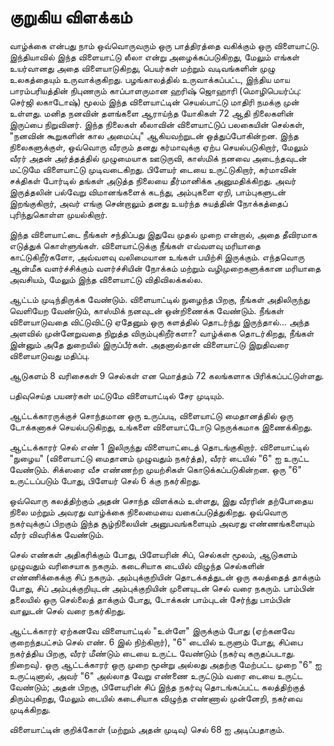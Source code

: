 # குறுகிய விளக்கம்

வாழ்க்கை என்பது நாம் ஒவ்வொருவரும் ஒரு பாத்திரத்தை வகிக்கும் ஒரு விளையாட்டு. இந்தியாவில் இந்த விளையாட்டு லீலா என்று அழைக்கப்படுகிறது, மேலும் எங்கள் உயர்வானது அதை விளையாடுகிறது, பெயர்கள் மற்றும் வடிவங்களின் முழு உலகத்தையும் உருவாக்குகிறது. பழங்காலத்தில் உருவாக்கப்பட்ட, இந்திய மாய பாரம்பரியத்தின் நிபுணரும் காப்பாளருமான ஹரிஷ் ஜொஹாரி (மொழிபெயர்ப்பு: செர்ஜி லகாடோஷ்) மூலம் இந்த விளையாட்டின் செயல்பாட்டு மாதிரி நமக்கு முன் உள்ளது. மனித நனவின் தளங்களை ஆராய்ந்த யோகிகள் 72 ஆதி நிலைகளின் இருப்பை நிறுவினர். இந்த நிலைகள் லீலாவின் விளையாட்டுப் பலகையின் செல்கள், "நனவின் கூறுகளின் கால அமைப்பு" ஆகியவற்றுடன் ஒத்துப்போகின்றன. இந்த நிலைகளுக்குள், ஒவ்வொரு வீரரும் தனது கர்மாவுக்கு ஏற்ப செயல்படுகிறார், மேலும் வீரர் அதன் அர்த்தத்தில் முழுமையாக ஊடுருவி, காஸ்மிக் நனவை அடைந்தவுடன் மட்டுமே விளையாட்டு முடிவடைகிறது. பிளேயர் டையை உருட்டுகிறார், கர்மாவின் சக்திகள் போர்டில் தங்கள் அடுத்த நிலையை தீர்மானிக்க அனுமதிக்கிறது. அவர் இருத்தலின் பல்வேறு விமானங்களைக் கடந்து, அம்புகளை ஏறி, பாம்புகளுடன் இறங்குகிறார், அவர் எங்கு சென்றாலும் தனது உயர்ந்த சுயத்தின் நோக்கத்தைப் புரிந்துகொள்ள முயல்கிறார்.

இந்த விளையாட்டை நீங்கள் சந்திப்பது இதுவே முதல் முறை என்றால், அதை தீவிரமாக எடுத்துக் கொள்ளுங்கள். விளையாட்டுக்கு நீங்கள் எவ்வளவு மரியாதை காட்டுகிறீர்களோ, அவ்வளவு வலிமையான உங்கள் பயிற்சி இருக்கும். எந்தவொரு ஆன்மீக வளர்ச்சிக்கும் வளர்ச்சியின் நோக்கம் மற்றும் வழிமுறைகளுக்கான மரியாதை அவசியம், மேலும் இந்த விளையாட்டு விதிவிலக்கல்ல.

ஆட்டம் முடிந்திருக்க வேண்டும். விளையாட்டில் நுழைந்த பிறகு, நீங்கள் அதிலிருந்து வெளியேற வேண்டும், காஸ்மிக் நனவுடன் ஒன்றிணைக்க வேண்டும். நீங்கள் விளையாடுவதை விட்டுவிட்டு ஏதேனும் ஒரு களத்தில் தொடர்ந்து இருந்தால்... அந்த அளவில் முன்னேறுவதை நிறுத்த விரும்புகிறீர்களா? வாழ்க்கை தொடர்கிறது, நீங்கள் இன்னும் அதே துறையில் இருப்பீர்கள். அதனால்தான் விளையாட்டு இறுதிவரை விளையாடுவது மதிப்பு.

ஆடுகளம் 8 வரிசைகள் 9 செல்கள் என மொத்தம் 72 கலங்களாக பிரிக்கப்பட்டுள்ளது.

பதிவுசெய்த பயனர்கள் மட்டுமே விளையாட்டில் சேர முடியும்.

ஆட்டக்காரருக்குச் சொந்தமான ஒரு உருப்படி, விளையாட்டு மைதானத்தில் ஒரு டோக்கனாகச் செயல்படுகிறது, உங்களை விளையாட்டோடு நெருக்கமாக இணைக்கிறது.

ஆட்டக்காரர் செல் எண் 1 இலிருந்து விளையாட்டைத் தொடங்குகிறார். விளையாட்டில் "நுழைய" (விளையாட்டு மைதானம் முழுவதும் நகர்த்த), வீரர் டையில் "6" ஐ உருட்ட வேண்டும். சிக்ஸரை வீச எண்ணற்ற முயற்சிகள் கொடுக்கப்படுகின்றன. ஒரு "6" உருட்டப்படும் போது, பிளேயர் செல் 6 க்கு நகர்கிறது.

ஒவ்வொரு கலத்திற்கும் அதன் சொந்த விளக்கம் உள்ளது, இது வீரரின் தற்போதைய நிலை மற்றும் அவரது வாழ்க்கை நிலைமையை வகைப்படுத்துகிறது. ஒவ்வொரு நகர்வுக்குப் பிறகும் இந்த சூழ்நிலையின் அனுபவங்களையும் அவரது எண்ணங்களையும் வீரர் விவரிக்க வேண்டும்.

செல் எண்கள் அதிகரிக்கும் போது, பிளேயரின் சிப், செல்கள் மூலம், ஆடுகளம் முழுவதும் வரிசையாக நகரும். கடைசியாக டையில் விழுந்த செல்களின் எண்ணிக்கைக்கு சிப் நகரும். அம்புக்குறியின் தொடக்கத்துடன் ஒரு கலத்தைத் தாக்கும் போது, சிப் அம்புக்குறியுடன் அம்புக்குறியின் முனையுடன் செல் வரை நகரும். பாம்பின் தலையில் ஒரு செல்லைத் தாக்கும் போது, டோக்கன் பாம்புடன் சேர்ந்து பாம்பின் வாலுடன் செல் வரை நகர்கிறது.

ஆட்டக்காரர் ஏற்கனவே விளையாட்டில் "உள்ளே" இருக்கும் போது (ஏற்கனவே குறைந்தபட்சம் செல் எண். 6 இல் நிற்கிறார்), "6" டையில் உருளும் போது, சிப்பை நகர்த்திய பிறகு, வீரர் மீண்டும் டையை உருட்ட வேண்டும் (நகர்வு கருதப்படாது. நிறைவு). ஒரு ஆட்டக்காரர் ஒரு முறை மூன்று அல்லது அதற்கு மேற்பட்ட முறை "6" ஐ உருட்டினால், அவர் "6" அல்லாத வேறு எண்ணை உருட்டும் வரை டையை உருட்ட வேண்டும்; அதன் பிறகு, பிளேயரின் சிப் இந்த நகர்வு தொடங்கப்பட்ட கலத்திற்குத் திரும்புகிறது, மேலும் டையில் கடைசியாக விழுந்த எண்ணால் முன்னேறி, நகர்வை முடிக்கிறது.

விளையாட்டின் குறிக்கோள் (மற்றும் அதன் முடிவு) செல் 68 ஐ அடிப்பதாகும்.
